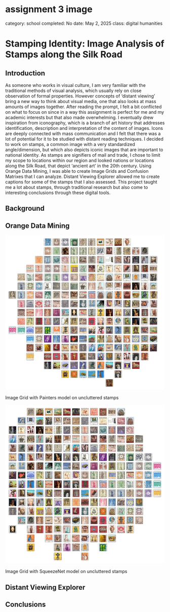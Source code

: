 # assignment 3 image

category: school
completed: No
date: May 2, 2025
class: digital humanities

# Stamping Identity: Image Analysis of Stamps along the Silk Road

## Introduction

As someone who works in visual culture, I am very familiar with the traditional methods of visual analysis, which usually rely on close observation of formal properties. However concepts of ‘distant viewing’ bring a new way to think about visual media, one that also looks at mass amounts of images together. After reading the prompt, I felt a bit conflicted on what to focus on since in a way this assignment is perfect for me and my academic interests but that also made overwhelming. I eventually drew inspiration from iconography, which is a branch of art history that addresses identification, description and interpretation of the content of images. Icons are deeply connected with mass communication and I felt that there was a lot of potential for it to be studied with distant reading techniques. I decided to work on stamps, a common image with a very standardized angle/dimension, but which also depicts iconic images that are important to national identity. As stamps are signifiers of mail and trade, I chose to limit my scope to locations within our region and looked nations or locations along the Silk Road, that depict ‘ancient art’ in the 20th century. Using Orange Data Mining, I was able to create Image Grids and Confusion Matrixes that I can analyze. Distant Viewing Explorer allowed me to create captions for some of the stamps that I also assessed. This project taught me a lot about stamps, through traditional research but also come to interesting conclusions through these digital tools. 

## Background

## Orange Data Mining

![Image Grid with Painters model on uncluttered stamps](80f37d98-44e2-4606-944d-08444e29ed48.png)

Image Grid with Painters model on uncluttered stamps

![Image Grid with SqueezeNet model on uncluttered stamps](cad7416d-4fcc-4b90-a665-af3651fa9b3c.png)

Image Grid with SqueezeNet model on uncluttered stamps

## Distant Viewing Explorer

## Conclusions